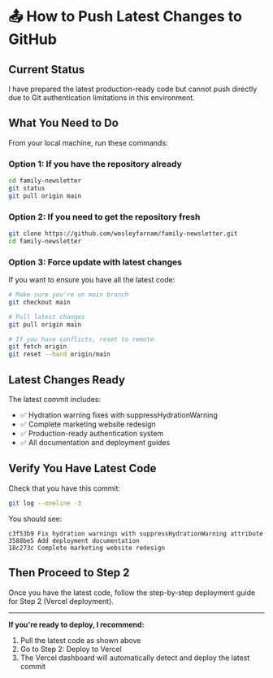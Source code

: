 # 📤 How to Push Latest Changes to GitHub

## Current Status
I have prepared the latest production-ready code but cannot push directly due to Git authentication limitations in this environment.

## What You Need to Do

From your local machine, run these commands:

### Option 1: If you have the repository already
```bash
cd family-newsletter
git status
git pull origin main
```

### Option 2: If you need to get the repository fresh
```bash
git clone https://github.com/wesleyfarnam/family-newsletter.git
cd family-newsletter
```

### Option 3: Force update with latest changes
If you want to ensure you have all the latest code:

```bash
# Make sure you're on main branch
git checkout main

# Pull latest changes
git pull origin main

# If you have conflicts, reset to remote
git fetch origin
git reset --hard origin/main
```

## Latest Changes Ready

The latest commit includes:
- ✅ Hydration warning fixes with suppressHydrationWarning
- ✅ Complete marketing website redesign  
- ✅ Production-ready authentication system
- ✅ All documentation and deployment guides

## Verify You Have Latest Code

Check that you have this commit:
```bash
git log --oneline -3
```

You should see:
```
c3f53b9 Fix hydration warnings with suppressHydrationWarning attribute
3588be5 Add deployment documentation
18c273c Complete marketing website redesign
```

## Then Proceed to Step 2

Once you have the latest code, follow the step-by-step deployment guide for Step 2 (Vercel deployment).

---

**If you're ready to deploy, I recommend:**
1. Pull the latest code as shown above
2. Go to Step 2: Deploy to Vercel
3. The Vercel dashboard will automatically detect and deploy the latest commit
